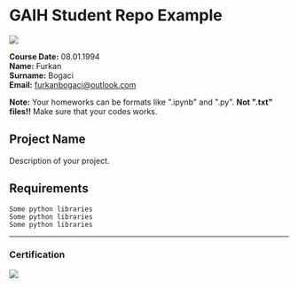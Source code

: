 # GAIH Student Repo Example
![](img/logo.png)

**Course Date:** 08.01.1994  
**Name:** Furkan  
**Surname:** Bogaci  
**Email:** furkanbogaci@outlook.com  

**Note:** Your homeworks can be formats like ".ipynb" and ".py". **Not ".txt" files!!** Make sure that your codes works.  

## Project Name
Description of your project.

## Requirements
```
Some python libraries
Some python libraries
Some python libraries
```
---

### Certification
![](img/certificate_ex.png)

